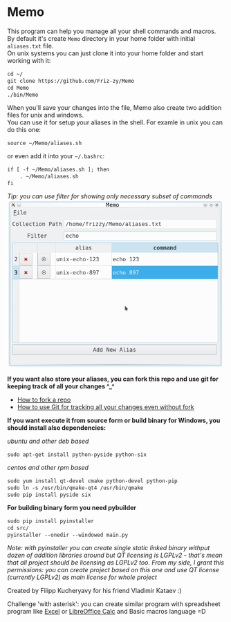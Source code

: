 # Memo
This program can help you manage all your shell commands and macros.  
By default it's create `Memo` directory in your home folder with initial `aliases.txt` file.  
On unix systems you can just clone it into your home folder and start working with it:
```
cd ~/
git clone https://github.com/Friz-zy/Memo
cd Memo
./bin/Memo
```

When you'll save your changes into the file, Memo also create two addition files for unix and windows.  
You can use it for setup your aliases in the shell. For examle in unix you can do this one:
```
source ~/Memo/aliases.sh
```
or even add it into your `~/.bashrc`:
```
if [ -f ~/Memo/aliases.sh ]; then
    . ~/Memo/aliases.sh
fi
```

*Tip: you can use filter for showing only necessary subset of commands*  
<img src="./Memo.png" alt="Image with example of filtering" width="500">

**If you want also store your aliases, you can fork this repo and use git for keeping track of all your changes ^_^**

* [How to fork a repo](https://help.github.com/articles/fork-a-repo/)
* [How to use Git for tracking all your changes even without fork](https://githowto.com/)

**If you want execute it from source form or build binary for Windows, you should install also dependencies:**

*ubuntu and other deb based*
```
sudo apt-get install python-pyside python-six
```

*centos and other rpm based*
```
sudo yum install qt-devel cmake python-devel python-pip
sudo ln -s /usr/bin/qmake-qt4 /usr/bin/qmake
sudo pip install pyside six
```

**For building binary form you need pybuilder**
```
sudo pip install pyinstaller
cd src/
pyinstaller --onedir --windowed main.py
```

*Note: with pyinstaller you can create single static linked binary withput dozen of addition libraries around but QT licensing is LGPLv2 - that's mean that all project should be licensing as LGPLv2 too. From my side, I grant this permissions: you can create project based on this one and use QT license (currently LGPLv2) as main license for whole project*


Created by Filipp Kucheryavy for his friend Vladimir Kataev :)

Challenge 'with asterisk': you can create similar program with spreadsheet program like [Excel](https://en.wikipedia.org/wiki/Microsoft_Excel) or [LibreOffice Calc](https://en.wikipedia.org/wiki/LibreOffice) and Basic macros language =D

